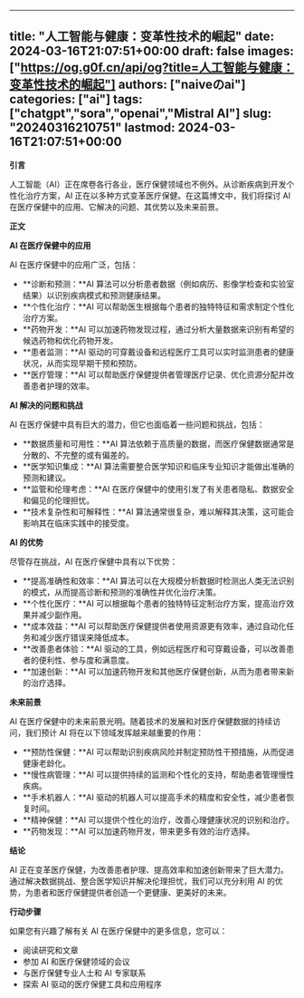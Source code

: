 
---
title: "人工智能与健康：变革性技术的崛起"
date: 2024-03-16T21:07:51+00:00
draft: false
images: ["https://og.g0f.cn/api/og?title=人工智能与健康：变革性技术的崛起"]
authors: ["naiveのai"]
categories: ["ai"]
tags: ["chatgpt","sora","openai","Mistral AI"]
slug: "20240316210751"
lastmod: 2024-03-16T21:07:51+00:00
---
**引言**

人工智能（AI）正在席卷各行各业，医疗保健领域也不例外。从诊断疾病到开发个性化治疗方案，AI 正在以多种方式变革医疗保健。在这篇博文中，我们将探讨 AI 在医疗保健中的应用、它解决的问题、其优势以及未来前景。

**正文**

**AI 在医疗保健中的应用**

AI 在医疗保健中的应用广泛，包括：

- **诊断和预测：**AI 算法可以分析患者数据（例如病历、影像学检查和实验室结果）以识别疾病模式和预测健康结果。
- **个性化治疗：**AI 可以帮助医生根据每个患者的独特特征和需求制定个性化治疗方案。
- **药物开发：**AI 可以加速药物发现过程，通过分析大量数据来识别有希望的候选药物和优化药物开发。
- **患者监测：**AI 驱动的可穿戴设备和远程医疗工具可以实时监测患者的健康状况，从而实现早期干预和预防。
- **医疗管理：**AI 可以帮助医疗保健提供者管理医疗记录、优化资源分配并改善患者护理的效率。

**AI 解决的问题和挑战**

AI 在医疗保健中具有巨大的潜力，但它也面临着一些问题和挑战，包括：

- **数据质量和可用性：**AI 算法依赖于高质量的数据，而医疗保健数据通常是分散的、不完整的或有偏差的。
- **医学知识集成：**AI 算法需要整合医学知识和临床专业知识才能做出准确的预测和建议。
- **监管和伦理考虑：**AI 在医疗保健中的使用引发了有关患者隐私、数据安全和偏见的伦理担忧。
- **技术复杂性和可解释性：**AI 算法通常很复杂，难以解释其决策，这可能会影响其在临床实践中的接受度。

**AI 的优势**

尽管存在挑战，AI 在医疗保健中具有以下优势：

- **提高准确性和效率：**AI 算法可以在大规模分析数据时检测出人类无法识别的模式，从而提高诊断和预测的准确性并优化治疗决策。
- **个性化医疗：**AI 可以根据每个患者的独特特征定制治疗方案，提高治疗效果并减少副作用。
- **成本效益：**AI 可以帮助医疗保健提供者使用资源更有效率，通过自动化任务和减少医疗错误来降低成本。
- **改善患者体验：**AI 驱动的工具，例如远程医疗和可穿戴设备，可以改善患者的便利性、参与度和满意度。
- **加速创新：**AI 可以加速药物开发和其他医疗保健创新，从而为患者带来新的治疗选择。

**未来前景**

AI 在医疗保健中的未来前景光明。随着技术的发展和对医疗保健数据的持续访问，我们预计 AI 将在以下领域发挥越来越重要的作用：

- **预防性保健：**AI 可以帮助识别疾病风险并制定预防性干预措施，从而促进健康老龄化。
- **慢性病管理：**AI 可以提供持续的监测和个性化的支持，帮助患者管理慢性疾病。
- **手术机器人：**AI 驱动的机器人可以提高手术的精度和安全性，减少患者恢复时间。
- **精神保健：**AI 可以提供个性化的治疗，改善心理健康状况的识别和治疗。
- **药物发现：**AI 可以加速药物开发，带来更多有效的治疗选择。

**结论**

AI 正在变革医疗保健，为改善患者护理、提高效率和加速创新带来了巨大潜力。通过解决数据挑战、整合医学知识并解决伦理担忧，我们可以充分利用 AI 的优势，为患者和医疗保健提供者创造一个更健康、更美好的未来。

**行动步骤**

如果您有兴趣了解有关 AI 在医疗保健中的更多信息，您可以：

- 阅读研究和文章
- 参加 AI 和医疗保健领域的会议
- 与医疗保健专业人士和 AI 专家联系
- 探索 AI 驱动的医疗保健工具和应用程序